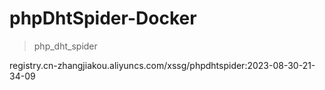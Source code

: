 # phpDhtSpider-Docker

> php_dht_spider

registry.cn-zhangjiakou.aliyuncs.com/xssg/phpdhtspider:2023-08-30-21-34-09